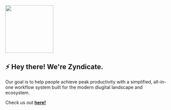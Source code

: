 <img height="150" width="150" src="https://i.ibb.co/pKbdZjk/logo.png" />

## ⚡️ Hey there! We're Zyndicate.

Our goal is to help people achieve peak productivity with a simplified, all-in-one workflow system built for the modern diugital landscape and ecosystem.

Check us out [**here!**](https://zyndicate.app)
